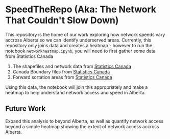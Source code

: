 # SpeedTheRepo (Aka: The Network That Couldn't Slow Down)

This repository is the home of our work exploring how network speeds vary accross Alberta so we can identify underserved areas. Currently, this repository only joins data and creates a heatmap - however to run the notebook `networkheatmap.ipynb`, you will need to first gather some data from Statistics Canada

1. The shapefiles and network data from [Statistics Canada](https://open.canada.ca/data/en/dataset/00a331db-121b-445d-b119-35dbbe3eedd9)
2. Canada Boundary files from [Statistics Canada](https://www12.statcan.gc.ca/census-recensement/alternative_alternatif.cfm?l=eng&dispext=zip&teng=lpr_000a16a_e.zip&k=%20%20%20%20%201341&loc=http://www12.statcan.gc.ca/census-recensement/2011/geo/bound-limit/files-fichiers/2016/lpr_000a16a_e.zip)
3. Forward sortation areas from [Statistics Canada](https://www12.statcan.gc.ca/census-recensement/alternative_alternatif.cfm?l=eng&dispext=zip&teng=lfsa000b16a_e.zip&k=%20%20%20%2044221&loc=http://www12.statcan.gc.ca/census-recensement/2011/geo/bound-limit/files-fichiers/2016/lfsa000b16a_e.zip)

Using this data, the notebook will join this appropriately and make a heatmap to help understand network access and speed in Alberta.

## Future Work

Expand this analysis to beyond Alberta, as well as quantify network access beyond a simple heatmap showing the extent of network access accross Alberta. 
